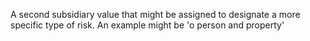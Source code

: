 A second subsidiary value that might be assigned to designate a more specific type of risk. An example might be 'o person and property'